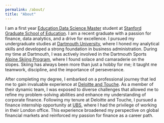```yaml
---
permalink: /about/
title: "About"
---
```

I am a first year [Education Data Science Master](https://ed.stanford.edu/eds) student at [Stanford Graduate School of Education](https://ed.stanford.edu/). I am a recent graduate with a passion for finance, data analytics, and a drive for excellence. I pursued my undergraduate studies at [Dartmouth University](https://www.dartmouth.edu/), where I honed my analytical skills and developed a strong foundation in business administration. During my time at Dartmouth, I was actively involved in the Dartmouth Sports [Alpine Skiing Program](https://dartmouthsports.com/sports/alpine-skiing), where I found solace and camaraderie on the slopes. Skiing has always been more than just a hobby for me; it taught me teamwork, discipline, and the importance of perseverance.

After completing my degree, I embarked on a professional journey that led me to gain invaluable experience at [Deloitte and Touche](https://www2.deloitte.com/). As a member of their dynamic team, I was exposed to diverse challenges that allowed me to refine my problem-solving abilities and enhance my understanding of corporate finance. Following my tenure at Deloitte and Touche, I pursued a finance internship opportunity at [UBS](https://www.ubs.com/), where I had the privilege of working in their London office. This experience broadened my perspective on global financial markets and reinforced my passion for finance as a career path.

